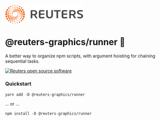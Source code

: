 ![](badge.svg)

# @reuters-graphics/runner 🏃‍

A better way to organize npm scripts, with argument hoisting for chaining sequential tasks.

[![Reuters open source software](https://badgen.net/badge/Reuters/open%20source/?color=ff8000)](https://github.com/reuters-graphics/)

### Quickstart

```
yarn add -D @reuters-graphics/runner
```
... or ...

```
npm install -D @reuters-graphics/runner
```
